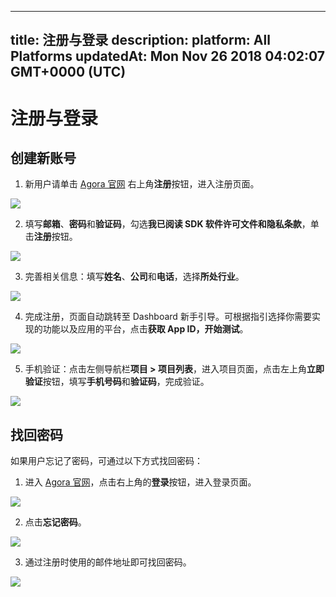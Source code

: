 
---
title: 注册与登录
description: 
platform: All Platforms
updatedAt: Mon Nov 26 2018 04:02:07 GMT+0000 (UTC)
---
# 注册与登录
## 创建新账号

1. 新用户请单击 [Agora 官网](http://www.agora.io/cn/) 右上角**注册**按钮，进入注册页面。

![](https://web-cdn.agora.io/docs-files/1542770523172)

2. 填写**邮箱**、**密码**和**验证码**，勾选**我已阅读 SDK 软件许可文件和隐私条款**，单击**注册**按钮。

![](https://web-cdn.agora.io/docs-files/1542770582091)

3. 完善相关信息：填写**姓名**、**公司**和**电话**，选择**所处行业**。

![](https://web-cdn.agora.io/docs-files/1542770666219)

4. 完成注册，页面自动跳转至 Dashboard 新手引导。可根据指引选择你需要实现的功能以及应用的平台，点击**获取 App ID，开始测试**。

![](https://web-cdn.agora.io/docs-files/1542770715176)

5. 手机验证：点击左侧导航栏**项目 > 项目列表**，进入项目页面，点击左上角**立即验证**按钮，填写**手机号码**和**验证码**，完成验证。

![](https://web-cdn.agora.io/docs-files/1542771356512)

## 找回密码

如果用户忘记了密码，可通过以下方式找回密码：

1. 进入 [Agora 官网](http://www.agora.io/cn/)，点击右上角的**登录**按钮，进入登录页面。

![](https://web-cdn.agora.io/docs-files/1542771747129)

2. 点击**忘记密码**。

![](https://web-cdn.agora.io/docs-files/1542771769569)

3. 通过注册时使用的邮件地址即可找回密码。

![](https://web-cdn.agora.io/docs-files/1542771790261)
